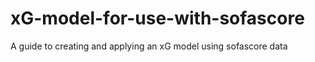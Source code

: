 # xG-model-for-use-with-sofascore
A guide to creating and applying an xG model using sofascore data
